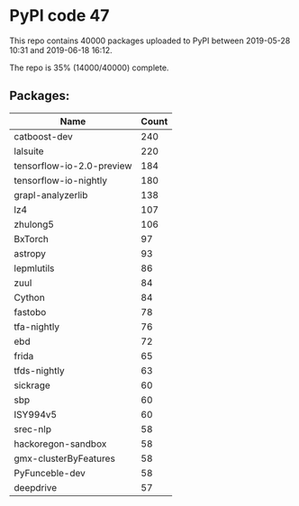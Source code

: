 # PyPI code 47

This repo contains 40000 packages uploaded to PyPI between 
2019-05-28 10:31 and 2019-06-18 16:12.

The repo is 35% (14000/40000) complete.

## Packages:

| Name  | Count |
| ----- | ----- |
| catboost-dev | 240 |
| lalsuite | 220 |
| tensorflow-io-2.0-preview | 184 |
| tensorflow-io-nightly | 180 |
| grapl-analyzerlib | 138 |
| lz4 | 107 |
| zhulong5 | 106 |
| BxTorch | 97 |
| astropy | 93 |
| lepmlutils | 86 |
| zuul | 84 |
| Cython | 84 |
| fastobo | 78 |
| tfa-nightly | 76 |
| ebd | 72 |
| frida | 65 |
| tfds-nightly | 63 |
| sickrage | 60 |
| sbp | 60 |
| ISY994v5 | 60 |
| srec-nlp | 58 |
| hackoregon-sandbox | 58 |
| gmx-clusterByFeatures | 58 |
| PyFunceble-dev | 58 |
| deepdrive | 57 |


